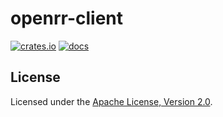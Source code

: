 # openrr-client

[![crates.io](https://img.shields.io/crates/v/openrr-client.svg)](https://crates.io/crates/openrr-client) [![docs](https://docs.rs/openrr-client/badge.svg)](https://docs.rs/openrr-client)

## License

Licensed under the [Apache License, Version 2.0](LICENSE).
